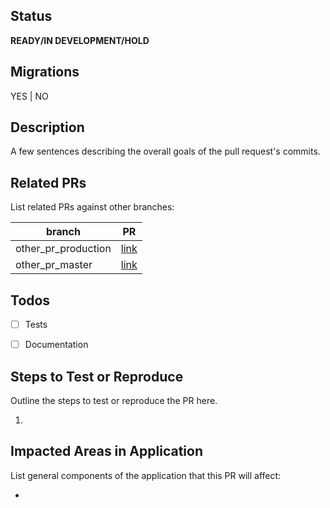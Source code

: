 ## Status
**READY/IN DEVELOPMENT/HOLD**

## Migrations
YES | NO

## Description
A few sentences describing the overall goals of the pull request's commits.

## Related PRs
List related PRs against other branches:

branch | PR
------ | ------
other_pr_production | [link]()
other_pr_master | [link]()


## Todos
- [ ] Tests
- [ ] Documentation


## Steps to Test or Reproduce
Outline the steps to test or reproduce the PR here.

1. 

## Impacted Areas in Application
List general components of the application that this PR will affect:

* 
